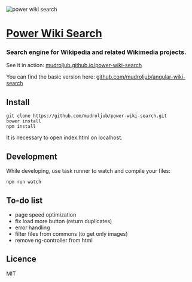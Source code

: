 ![power wiki search](http://i153.photobucket.com/albums/s210/mladifilozof/power-wiki-search.png "Power Wiki Search")

# [Power Wiki Search](http://mudroljub.github.io/power-wiki-search/)

### Search engine for Wikipedia and related Wikimedia projects.

See it in action: [mudroljub.github.io/power-wiki-search](http://mudroljub.github.io/power-wiki-search/)

You can find the basic version here: [github.com/mudroljub/angular-wiki-search](https://github.com/mudroljub/angular-wiki-search)

## Install

```
git clone https://github.com/mudroljub/power-wiki-search.git
bower install
npm install
```

It is necessary to open index.html on localhost.

## Development

While developing, use task runner to watch and compile your files:

```
npm run watch
```

## To-do list
- page speed optimization
- fix load more button (return duplicates)
- error handling
- filter files from commons (to get only images)
- remove ng-controller from html

## Licence
MIT
